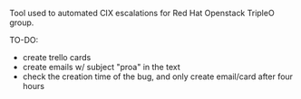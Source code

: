 Tool used to automated CIX escalations for Red Hat Openstack TripleO group.



TO-DO:
* <done> create trello cards
* <done> create emails w/ subject "proa" in the text
* <done> check the creation time of the bug, and only create email/card after four hours

